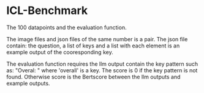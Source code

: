 # ICL-Benchmark
The 100 datapoints and the evaluation function.

The image files and json files of the same number is a pair. 
The json file contain: the question, a list of keys and a list with each element is an example output of the cooresponding key.

The evaluation function requires the llm output contain the key pattern such as: "Overal: " where 'overall' is a key.
The score is 0 if the key pattern is not found. Otherwise score is the Bertscore between the llm outputs and example outputs.
